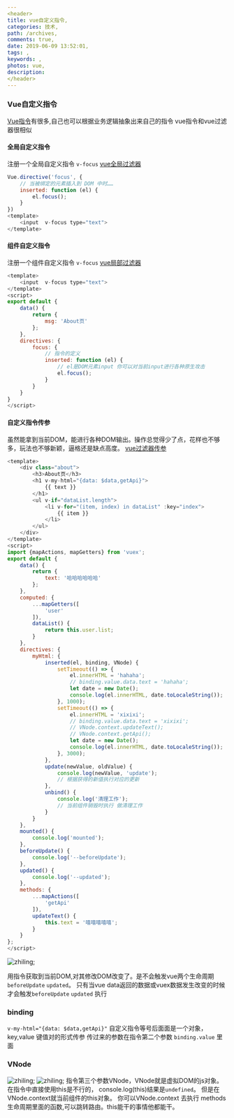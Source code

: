 ```yaml
---
<header>
title: vue自定义指令,
categories: 技术,
path: /archives,
comments: true,
date: 2019-06-09 13:52:01,
tags: ,
keywords: ,
photos: vue,
description: 
</header>
---
```


### Vue自定义指令
<a href='https://www.fudaqiang.com/Vue指令.html' target='brank'>Vue指令</a>有很多,自己也可以根据业务逻辑抽象出来自己的指令
vue指令和vue过滤器很相似

#### 全局自定义指令

注册一个全局自定义指令 `v-focus`
<a href='https://www.fudaqiang.com/vue-filter自定义过滤器.html#一、全局过滤器' target='brank'>vue全局过滤器</a>

```js
Vue.directive('focus', {
    // 当被绑定的元素插入到 DOM 中时……
    inserted: function (el) {
        el.focus();
    }
})
<template>
    <input  v-focus type="text">
</template>
```

#### 组件自定义指令

注册一个组件自定义指令 `v-focus`
<a href='https://www.fudaqiang.com/vue-filter自定义过滤器.html#二、组件过滤器' target='brank'>vue局部过滤器</a>

```js
<template>
    <input  v-focus type="text">
</template>
<script>
export default {
    data() {
        return {
            msg: 'About页'
        };
    },
    directives: {
        focus: {
            // 指令的定义
            inserted: function (el) {
                // el是DOM元素input 你可以对当前input进行各种原生攻击
                el.focus();
            }
        }
    }
}
</script>
```
#### 自定义指令传参

虽然能拿到当前DOM，能进行各种DOM输出。操作总觉得少了点，花样也不够多，玩法也不够新颖，逼格还是缺点高度。
<a href='https://www.fudaqiang.com/vue-filter自定义过滤器.html#二、组件过滤器' target='brank'>vue过滤器传参</a>

```js
<template>
    <div class="about">
        <h3>About页</h3>
        <h1 v-my-html="{data: $data,getApi}">
            {{ text }}
        </h1>
        <ul v-if="dataList.length">
            <li v-for="(item, index) in dataList" :key="index">
                {{ item }}
            </li>
        </ul>
    </div>
</template>
<script>
import {mapActions, mapGetters} from 'vuex';
export default {
    data() {
        return {
            text: '哈哈哈哈哈哈'
        };
    },
    computed: {
        ...mapGetters([
            'user'
        ]),
        dataList() {
            return this.user.list;
        }
    },
    directives: {
        myHtml: {
            inserted(el, binding, VNode) {
                setTimeout(() => {
                    el.innerHTML = 'hahaha';
                    // binding.value.data.text = 'hahaha';
                    let date = new Date();
                    console.log(el.innerHTML, date.toLocaleString());
                }, 1000);
                setTimeout(() => {
                    el.innerHTML = 'xixixi';
                    // binding.value.data.text = 'xixixi';
                    // VNode.context.updateText(); 
                    // VNode.context.getApi();
                    let date = new Date();
                    console.log(el.innerHTML, date.toLocaleString());      
                }, 3000);
            },
            update(newValue, oldValue) {
                console.log(newValue, 'update');
                // 根据获得的新值执行对应的更新
            },
            unbind() {
                console.log('清理工作');
                // 当前组件销毁时执行 做清理工作
            }
        }
    },
    mounted() {
        console.log('mounted');
    },
    beforeUpdate() {
        console.log('--beforeUpdate');
    },
    updated() {
        console.log('--updated');
    },
    methods: {
        ...mapActions([
            'getApi'
        ]),
        updateText() {
            this.text = '嘻嘻嘻嘻嘻';
        }
    }
};
</script>
```
![zhiling](https://cdn.jsdelivr.net/gh/qiang520184/cdn@1.4.4/images/vue/zhiling.png);

用指令获取到当前DOM,对其修改DOM改变了。是不会触发vue两个生命周期`beforeUpdate` `updated`。
只有当vue data返回的数据或vuex数据发生改变的时候才会触发`beforeUpdate` `updated` 执行

### binding

`v-my-html="{data: $data,getApi}"` 自定义指令等号后面面是一个对象，key,value 键值对的形式传参
传过来的参数在指令第二个参数 `binding.value` 里面

### VNode
![zhiling](https://cdn.jsdelivr.net/gh/qiang520184/cdn@1.4.4/images/vue/VNodeContext.png);
![zhiling](https://cdn.jsdelivr.net/gh/qiang520184/cdn@1.4.4/images/vue/VNode.png);
指令第三个参数VNode，VNode就是虚拟DOM的js对象。 在指令中直接使用this是不行的， console.log(this)结果是`undefined`。 但是在VNode.context就当前组件的this对象。
你可以VNode.context 去执行 methods生命周期里面的函数,可以跳转路由。this能干的事情他都能干。

